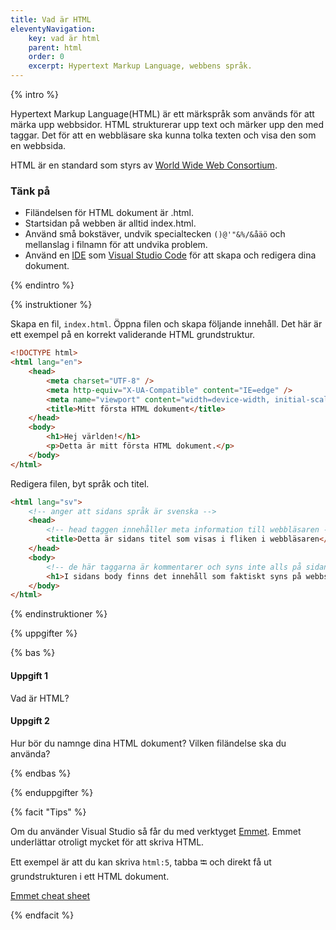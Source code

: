 ```yaml
---
title: Vad är HTML
eleventyNavigation:
    key: vad är html
    parent: html
    order: 0
    excerpt: Hypertext Markup Language, webbens språk.
---
```


{% intro %}

Hypertext Markup Language(HTML) är ett märkspråk som används för att märka upp webbsidor. HTML strukturerar upp text och märker upp den med taggar. Det för att en webbläsare ska kunna tolka texten och visa den som en webbsida.

HTML är en standard som styrs av [World Wide Web Consortium](https://www.w3.org/).

### Tänk på

-   Filändelsen för HTML dokument är .html.
-   Startsidan på webben är alltid index.html.
-   Använd små bokstäver, undvik specialtecken `()@'"&%/&åäö` och mellanslag i filnamn för att undvika problem.
-   Använd en [IDE](https://sv.wikipedia.org/wiki/Integrerad_utvecklingsmilj%C3%B6) som [Visual Studio Code](https://code.visualstudio.com/) för att skapa och redigera dina dokument.

{% endintro %}

{% instruktioner %}

Skapa en fil, ```index.html```. Öppna filen och skapa följande innehåll. Det här är ett exempel på en korrekt validerande HTML grundstruktur.

```html
<!DOCTYPE html>
<html lang="en">
    <head>
        <meta charset="UTF-8" />
        <meta http-equiv="X-UA-Compatible" content="IE=edge" />
        <meta name="viewport" content="width=device-width, initial-scale=1.0" />
        <title>Mitt första HTML dokument</title>
    </head>
    <body>
        <h1>Hej världen!</h1>
        <p>Detta är mitt första HTML dokument.</p>
    </body>
</html>
```

Redigera filen, byt språk och titel.

```html
<html lang="sv">
    <!-- anger att sidans språk är svenska -->
    <head>
        <!-- head taggen innehåller meta information till webbläsaren -->
        <title>Detta är sidans titel som visas i fliken i webbläsaren</title>
    </head>
    <body>
        <!-- de här taggarna är kommentarer och syns inte alls på sidan -->
        <h1>I sidans body finns det innehåll som faktiskt syns på webbsidan</h1>
    </body>
</html>
```

{% endinstruktioner %}

{% uppgifter %}

{% bas %}

#### Uppgift 1

Vad är HTML?

#### Uppgift 2

Hur bör du namnge dina HTML dokument? Vilken filändelse ska du använda?

{% endbas %}

{% enduppgifter %}

{% facit "Tips" %}

Om du använder Visual Studio så får du med verktyget [Emmet](https://emmet.io/). Emmet underlättar otroligt mycket för att skriva HTML.

Ett exempel är att du kan skriva ```html:5```, tabba &#11134; och direkt få ut grundstrukturen i ett HTML dokument.

[Emmet cheat sheet](https://docs.emmet.io/cheat-sheet/)

{% endfacit %}
